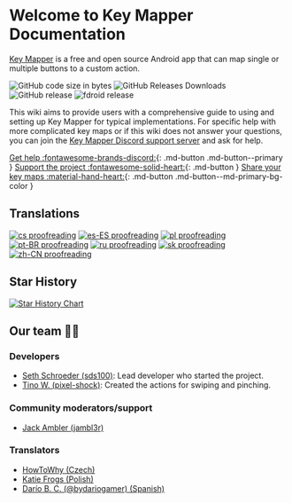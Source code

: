 # Welcome to  Key Mapper Documentation

[Key Mapper](https://github.com/keymapperorg/KeyMapper) is a free and open source Android app that can map single or multiple buttons to a custom action. 

![GitHub code size in bytes](https://img.shields.io/github/languages/code-size/keymapperorg/KeyMapper.svg)
![GitHub Releases Downloads](https://img.shields.io/github/downloads/keymapperorg/keymapper/total.svg?label=GitHub%20Releases%20Downloads)
![GitHub release](https://img.shields.io/github/release/keymapperorg/KeyMapper.svg)
![fdroid release](https://img.shields.io/f-droid/v/io.github.sds100.keymapper.svg)

This wiki aims to provide users with a comprehensive guide to using and setting up Key Mapper for typical implementations. For specific help with more complicated key maps or if this wiki does not answer your questions, you can join the [Key Mapper Discord support server](http://keymapper.club) and ask for help.

[Get help :fontawesome-brands-discord:](http://keymapper.club){: .md-button .md-button--primary }
[Support the project :fontawesome-solid-heart:](https://ko-fi.com/sethschroeder){: .md-button }
[Share your key maps :material-hand-heart:](sharing.md){: .md-button .md-button--md-primary-bg-color }

## Translations

[![cs proofreading](https://img.shields.io/badge/dynamic/json?color=green&label=cs&style=flat&logo=crowdin&query=%24.progress.1.data.approvalProgress&url=https%3A%2F%2Fbadges.awesome-crowdin.com%2Fstats-13864667-360045-update.json)](https://crowdin.com/project/key-mapper)
[![es-ES proofreading](https://img.shields.io/badge/dynamic/json?color=green&label=es-ES&style=flat&logo=crowdin&query=%24.progress.3.data.approvalProgress&url=https%3A%2F%2Fbadges.awesome-crowdin.com%2Fstats-13864667-360045-update.json)](https://crowdin.com/project/key-mapper)
[![pl proofreading](https://img.shields.io/badge/dynamic/json?color=green&label=pl&style=flat&logo=crowdin&query=%24.progress.8.data.approvalProgress&url=https%3A%2F%2Fbadges.awesome-crowdin.com%2Fstats-13864667-360045-update.json)](https://crowdin.com/project/key-mapper)
[![pt-BR proofreading](https://img.shields.io/badge/dynamic/json?color=green&label=pt-BR&style=flat&logo=crowdin&query=%24.progress.9.data.approvalProgress&url=https%3A%2F%2Fbadges.awesome-crowdin.com%2Fstats-13864667-360045-update.json)](https://crowdin.com/project/key-mapper)
[![ru proofreading](https://img.shields.io/badge/dynamic/json?color=green&label=ru&style=flat&logo=crowdin&query=%24.progress.10.data.approvalProgress&url=https%3A%2F%2Fbadges.awesome-crowdin.com%2Fstats-13864667-360045-update.json)](https://crowdin.com/project/key-mapper)
[![sk proofreading](https://img.shields.io/badge/dynamic/json?color=green&label=sk&style=flat&logo=crowdin&query=%24.progress.11.data.approvalProgress&url=https%3A%2F%2Fbadges.awesome-crowdin.com%2Fstats-13864667-360045-update.json)](https://crowdin.com/project/key-mapper)
[![zh-CN proofreading](https://img.shields.io/badge/dynamic/json?color=green&label=zh-CN&style=flat&logo=crowdin&query=%24.progress.15.data.approvalProgress&url=https%3A%2F%2Fbadges.awesome-crowdin.com%2Fstats-13864667-360045-update.json)](https://crowdin.com/project/key-mapper)

## Star History

[![Star History Chart](https://api.star-history.com/svg?repos=keymapperorg/KeyMapper&type=Date)](https://star-history.com/#keymapperorg/KeyMapper&Date)

## Our team 🧑‍💻

### Developers

- [Seth Schroeder (sds100)](https://github.com/sds100): Lead developer who started the project.
- [Tino W. (pixel-shock)](https://github.com/pixel-shock): Created the actions for swiping and pinching.

### Community moderators/support

- [Jack Ambler (jambl3r)](https://linkedin.com/in/jambl3r)

### Translators

- [HowToWhy (Czech)](https://youtube.com/channel/UCljg1FH1B_ju2D_NfqAYjDw)
- [Katie Frogs (Polish)](https://github.com/KatieFrogs)
- [Darío B. C. (@bydariogamer) (Spanish)](https://github.com/bydariogamer)
